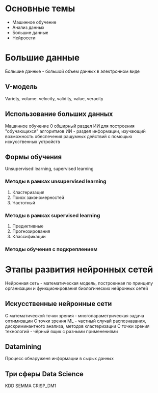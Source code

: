 # Основные темы
- Машинное обучение
- Анализ данных
- Большие данные
- Нейросети
# Большие данные
Большие данные - большой объем данных в электронном виде
## V-модель
Variety, volume. velocity, validity, value, veracity
## Использование больших данных
Машинное обучение 0 обширный раздел ИИ для построения "обучающихся" алгоритмов
ИИ - раздел информации, изучающий возможность обеспечения ращумных действий с помощью искусственных устройств
## Формы обучения
Unsupervised learning, supervised learning
### Методы в рамках unsupervised learning
1. Кластеризация
2. Поиск закономерностей
3. Частотный
### Методы в рамках supervised learning
1. Предиктивные
2. Прогнозирования
3. Классификации
### Методы обучения с подкреплением

# Этапы развития нейронных сетей
Нейронная сеть - математическая модель, построенная по принципу организации и функционирования биологических нейронных сетей
## Искусственные нейронные сети
С математической точки зрения - многопараметрическая задача оптимизации
С точки зрения ML - частный случай распознавания, дискриминантного анализа, методов кластеризации
С точки зрения технологий - чёрный ящик с разными применениями
## Datamining
Процесс обнаруженя информации в сырых данных
## Три сферы Data Science
KDD
SEMMA
CRISP_DM1
